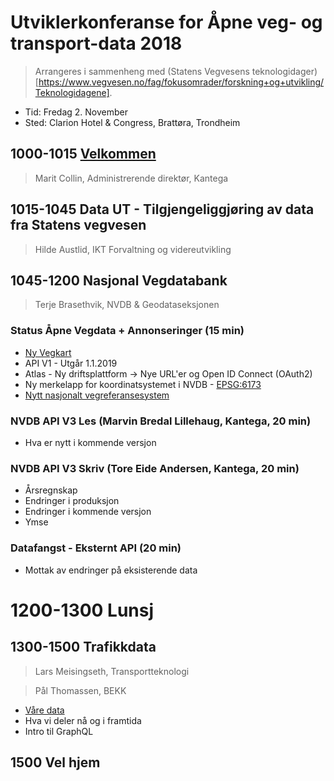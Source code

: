 # Utviklerkonferanse for Åpne veg- og transport-data 2018

> Arrangeres i sammenheng med (Statens Vegvesens teknologidager)[https://www.vegvesen.no/fag/fokusomrader/forskning+og+utvikling/Teknologidagene]. 

* Tid: Fredag 2. November
* Sted: Clarion Hotel & Congress, Brattøra, Trondheim


## 1000-1015 [Velkommen](https://github.com/nvdb-vegdata/utviklerkonferanse-2018/blob/master/presentasjoner/SVV%20utviklerdagen%2020181102%20Marit%20Collin.pptx)
> Marit Collin, Administrerende direktør, Kantega

## 1015-1045 Data UT - Tilgjengeliggjøring av data fra Statens vegvesen
> Hilde Austlid, IKT Forvaltning og videreutvikling

## 1045-1200 Nasjonal Vegdatabank
> Terje Brasethvik, NVDB & Geodataseksjonen

###  Status Åpne Vegdata + Annonseringer (15 min)
* [Ny Vegkart](https://vegkart-test.kantega.no)
* API V1 - Utgår 1.1.2019
* Atlas - Ny driftsplattform -> Nye URL'er og Open ID Connect (OAuth2)
* Ny merkelapp for koordinatsystemet i NVDB - [EPSG:6173](https://github.com/nvdb-vegdata/utviklerkonferanse-2018/tree/master/doc)
* [Nytt nasjonalt vegreferansesystem](https://github.com/nvdb-vegdata/utviklerkonferanse-2018/blob/master/presentasjoner/20180626%20Reform%20og%20nytt%20vegreferansesystem.pptx)

### NVDB API V3 Les  (Marvin Bredal Lillehaug, Kantega, 20 min)
* Hva er nytt i kommende versjon

### NVDB API V3 Skriv (Tore Eide Andersen, Kantega, 20 min)
* Årsregnskap
* Endringer i produksjon
* Endringer i kommende versjon
* Ymse

### Datafangst - Eksternt API (20 min)
* Mottak av endringer på eksisterende data

# 1200-1300 Lunsj

## 1300-1500 Trafikkdata
> Lars Meisingseth, Transportteknologi

> Pål Thomassen, BEKK


*	[Våre data](https://github.com/nvdb-vegdata/utviklerkonferanse-2018/blob/master/presentasjoner/Trafikkdata%20i%20SVV.pptx)
* Hva vi deler nå og i framtida
* Intro til GraphQL

## 1500 Vel hjem
